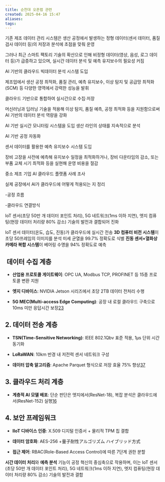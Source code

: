 ```yaml
---
title: 순천대 오픈랩 관련
created: 2025-04-16 15:47
aliases: 
tags:
---
```



기존 제조 데이터 관리 시스템은 생산 공정에서 발생하는 정형 데이터(센서 데이터, 품질 검사 데이터 등)의 저장과 분석에 초점을 맞춰 운영

그러나 최근 스마트 팩토리 기술의 확산으로 인해 비정형 데이터(영상, 음성, 로그 데이터 등)가 급증하고 있으며, 실시간 데이터 분석 및 예측 유지보수의 필요성 커짐

AI 기반의 클라우드 빅데이터 분석 시스템 도입

제조업에서 생산 공정 최적화, 품질 관리, 예측 유지보수, 이상 탐지 및 공급망 최적화(SCM) 등 다양한 영역에서 강력한 성능을 발휘

클라우드 기반으로 통합하여 실시간으로 수집·저장

머신러닝과 딥러닝 기술을 적용해 이상 탐지, 품질 예측, 공정 최적화 등을 지원함으로써 AI 기반의 데이터 분석 역량을 강화

AI 기반 실시간 모니터링 시스템을 도입
생산 라인의 상태를 지속적으로 분석

AI 기반 공정 자동화


센서 데이터를 활용한 예측 유지보수 시스템 도입

장비 고장을 사전에 예측해 유지보수 일정을 최적화하거나, 장비 다운타임의 감소, 또는 부품 교체 시기 최적화 등을 실현해 운영 비용을 절감


중소 제조 기업 AI 클라우드 플랫폼 사례 조사


실제 공장에서 AI가 클라우드에 어떻게 적용되는 지 정리

-공정 흐름

-클라우드 연결방식

IoT 센서(초당 50만 개 데이터 포인트 처리), 5G 네트워크(1ms 이하 지연), 엣지 컴퓨팅(현장 데이터 처리량 80% 감소) 기술의 발전과 결합되어 진화

IoT 센서 데이터(온도, 습도, 진동)가 클라우드에 실시간 전송
**3D 컴퓨터 비전 시스템**이 초당 50프레임의 이미지를 분석
미세 균열을 99.7% 정확도로 식별
**진동 센서+열화상 카메라 복합 시스템**이 베어링 수명을 94% 정확도로 예측


##  데이터 수집 계층

- **산업용 프로토콜 게이트웨이**: OPC UA, Modbus TCP, PROFINET 등 15종 프로토콜 변환 지원
    
- **엣지 디바이스**: NVIDIA Jetson 시리즈에서 초당 2TB 데이터 전처리 수행
    
- **5G MEC(Multi-access Edge Computing)**: 공장 내 로컬 클라우드 구축으로 10ms 미만 응답시간 보장[2](https://www.sap.com/korea/insights/smart-manufacturing-in-the-cloud.html)[3](https://www.dusuniot.com/ko/blog/how-to-send-sensor-data-to-cloud/)
    

## 2. 데이터 전송 계층

- **TSN(Time-Sensitive Networking)**: IEEE 802.1Qbv 표준 적용, 1μs 단위 시간 동기화
    
- **LoRaWAN**: 10km 반경 내 저전력 센서 네트워크 구성
    
- **데이터 압축 알고리즘**: Apache Parquet 형식으로 저장 효율 75% 향상[3](https://www.dusuniot.com/ko/blog/how-to-send-sensor-data-to-cloud/)[7](https://www.snowflake.com/resource/8-ways-manufacturing-companies-improve-supply-chain-resilience-boost-yields-and-gain-efficiency-with-the-data-cloud/?lang=ko)
    

## 3. 클라우드 처리 계층


- **계층적 AI 모델 배포**: 단순 판단은 엣지에서(ResNet-18), 복잡 분석은 클라우드에서(ResNet-152) 실행[1](https://www.bespinglobal.com/manufacturing-ai-bigdata-solution/)[6](https://brunch.co.kr/@chaesang/105)
    

## 4. 보안 프레임워크

- **IIoT 디바이스 인증**: X.509 디지털 인증서 + 물리적 TPM 칩 결합
    
- **데이터 암호화**: AES-256 +量子耐性アルゴリズム ハイブリッド方式
    
- **접근 제어**: RBAC(Role-Based Access Control)에 따른 7단계 권한 분할



**시간 데이터 처리**와 **예측 분석** 기능이 공정 혁신의 중심축으로 작용하며, 이는 IoT 센서(초당 50만 개 데이터 포인트 처리), 5G 네트워크(1ms 이하 지연), 엣지 컴퓨팅(현장 데이터 처리량 80% 감소) 기술의 발전과 결합


